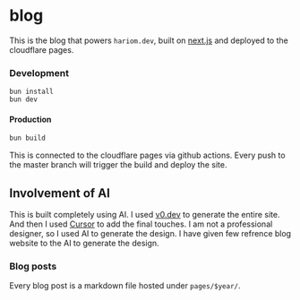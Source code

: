 # blog

This is the blog that powers `hariom.dev`, built on
[next.js](https://nextjs.org/) and
deployed to the cloudflare pages.

### Development

```
bun install
bun dev
```

#### Production

```bash
bun build
```

This is connected to the cloudflare pages via github actions. Every push to the master branch will trigger the build and deploy the site.

## Involvement of AI

This is built completely using AI. I used [v0.dev](https://v0.dev) to generate the entire site. And then I used [Cursor](https://www.cursor.com/) to add the final touches. I am not a professional designer, so I used AI to generate the design. I have given few refrence blog website to the AI to generate the design.

### Blog posts

Every blog post is a markdown file hosted under `pages/$year/`.

